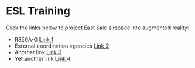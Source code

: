 # ESL Training
 
Click the links below to project East Sale airspace into augmented reality:
<ul>
 <li>R359A-G <a href="https://atcrox.github.io/ESLtraining.github.io/Attempt1">Link 1</a></li>
 
 <li>External coordination agencies <a href="https://atcrox.github.io/ESLtraining.github.io/Sectors">Link 2</a></li>
 
 <li>Another link <a href="https://jeremy-rhino.github.io/spologo">Link 3</a></li>
 <li>Yet another link <a href="https://jeremy-rhino.github.io/aftr">Link 4</a></li>
</ul>

